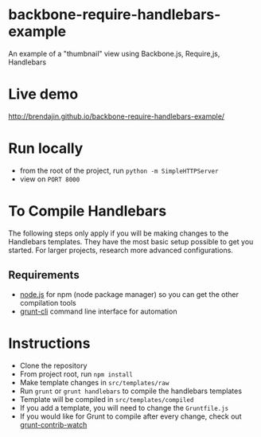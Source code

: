 backbone-require-handlebars-example
===================================
An example of a "thumbnail" view using Backbone.js, Require,js, Handlebars

# Live demo
http://brendajin.github.io/backbone-require-handlebars-example/

# Run locally
* from the root of the project, run `python -m SimpleHTTPServer`
* view on `PORT 8000`

# To Compile Handlebars
The following steps only apply if you will be making changes to the Handlebars templates. They have the most basic setup possible to get you started. For larger projects, research more advanced configurations.

## Requirements
* [node.js](http://nodejs.org/) for npm (node package manager) so you can get the other compilation tools
* [grunt-cli](http://gruntjs.com/getting-started) command line interface for automation

# Instructions
* Clone the repository
* From project root, run `npm install`
* Make template changes in `src/templates/raw`
* Run `grunt` or `grunt handlebars` to compile the handlebars templates
* Template will be compiled in `src/templates/compiled`
* If you add a template, you will need to change the `Gruntfile.js`
* If you would like for Grunt to compile after every change, check out [grunt-contrib-watch](https://npmjs.org/package/grunt-contrib-watch)